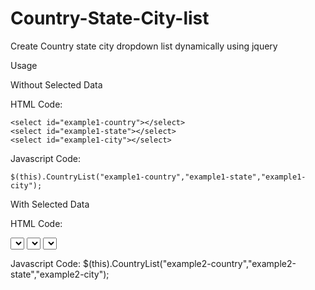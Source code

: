 # Country-State-City-list
Create Country state city dropdown list dynamically using jquery 


Usage

Without Selected Data

HTML Code:
```
<select id="example1-country"></select>
<select id="example1-state"></select>
<select id="example1-city"></select>
```

Javascript Code:
```
$(this).CountryList("example1-country","example1-state","example1-city");
```

With Selected Data

HTML Code:

<select id="example2-country" data-selected="India"></select>
<select id="example2-state" data-selected="Gujarat"></select>
<select id="example2-city" data-selected="Surat"></select>

Javascript Code:
$(this).CountryList("example2-country","example2-state","example2-city");
